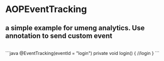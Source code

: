 # AOPEventTracking
a simple example for umeng analytics. Use annotation to send custom event 
--
<br>
```java
    @EventTracking(eventId = "login")
    private void login() {
        //login
    }
```
